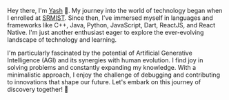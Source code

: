 

Hey there, I'm [Yash](https://github.com/is-shaun) 👋. My journey into the world of technology began when I enrolled at [SRMIST](https://www.srmist.edu.in/). Since then, I've immersed myself in languages and frameworks like C++, Java, Python, JavaScript, Dart, ReactJS, and React Native. I'm just another enthusiast eager to explore the ever-evolving landscape of technology and learning.

I'm particularly fascinated by the potential of Artificial Generative Intelligence (AGI) and its synergies with human evolution. I find joy in solving problems and constantly expanding my knowledge. With a minimalistic approach, I enjoy the challenge of debugging and contributing to innovations that shape our future. Let's embark on this journey of discovery together! 🌟
